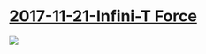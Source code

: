 # [2017-11-21-Infini-T Force](http://bangumi.bilibili.com/anime/6452)
![](https://bilicover2017.github.io/iOS/2017-11-21.jpg)